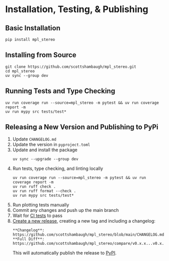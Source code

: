 # Installation, Testing, & Publishing

## Basic Installation

```
pip install mpl_stereo
```

## Installing from Source

```
git clone https://github.com/scottshambaugh/mpl_stereo.git
cd mpl_stereo
uv sync --group dev
```

## Running Tests and Type Checking

```
uv run coverage run --source=mpl_stereo -m pytest && uv run coverage report -m 
uv run mypy src tests/test*
```

## Releasing a New Version and Publishing to PyPi

1) Update `CHANGELOG.md`
2) Update the version in `pyproject.toml`
3) Update and install the package
    ```
    uv sync --upgrade --group dev
    ```
4) Run tests, type checking, and linting locally
    ```
    uv run coverage run --source=mpl_stereo -m pytest && uv run coverage report -m 
    uv run ruff check .
    uv run ruff format --check .
    uv run mypy src tests/test*
    ```
5) Run plotting tests manually
6) Commit any changes and push up the main branch
7) Wait for [CI tests](https://github.com/scottshambaugh/mpl_stereo/actions) to pass
8) [Create a new release](https://github.com/scottshambaugh/mpl_stereo/releases), creating a new tag and including a changelog:    
    ```
    **Changelog**: https://github.com/scottshambaugh/mpl_stereo/blob/main/CHANGELOG.md    
    **Full Diff**: https://github.com/scottshambaugh/mpl_stereo/compare/v0.x.x...v0.x.x
    ```
    This will automatically publish the release to [PyPI](https://pypi.org/project/mpl-stereo/).
